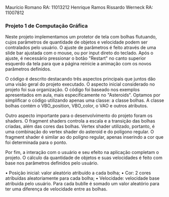 Maurício Romano RA: 11013212
Henrique Ramos Rissardo Werneck RA: 11007812

### Projeto 1 de Computação Gráfica
Neste projeto implementamos um protetor de tela com bolhas flutuando, cujos parâmetros de quantidade de objetos e velocidade podem ser contralados pelo usuário. O ajuste de parâmetros é feito através de uma slide bar ajustada com o mouse, ou por input direto do teclado. Após o ajuste, é necessário pressionar o botão "Restart" no canto superior esquerdo da tela para que a página reinicie a animação com os novos parâmetros definidos.

O código é descrito destacando três aspectos principais que juntos dão uma visão geral do projeto executado. O aspecto inicial considerado no projeto foi sua organização. O código foi baseado nos exemplos apresentados em aula, mais especificamente no "Asteroids". Optamos por simplificar o código utilizando apenas uma classe: a classe bolhas. A classe bolhas contém o VBO_position, VBO_color, o VAO e outros atributos.

Outro aspecto importante para o desenvolvimento do projeto foram os shaders. O fragment shaders controla a escala e a transição das bolhas criadas, além das cores das bolhas. Vertex shader utilizado, portanto, é uma combinação do vertex shader do asteroid e do polígono regular. O fragment shader é similar ao do polígno regular, apenas inserindo a cor que foi determinada para o ponto.

Por fim, a interação com o usuário e seu efeito na aplicação completam o projeto. O cálculo da quantidade de objetos e suas velocidades é feito com base nos parâmetros definidos pelo usuário.

• Posição inicial: valor aleatório atribuído a cada bolha;
• Cor: 2 cores atribuídas aleatoriamente para cada bolha;
• Velocidade: velocidade base atribuida pelo usuário. Para cada bublle é somado um valor aleatório para ter uma diferença de velocidade entre as bolhas.
